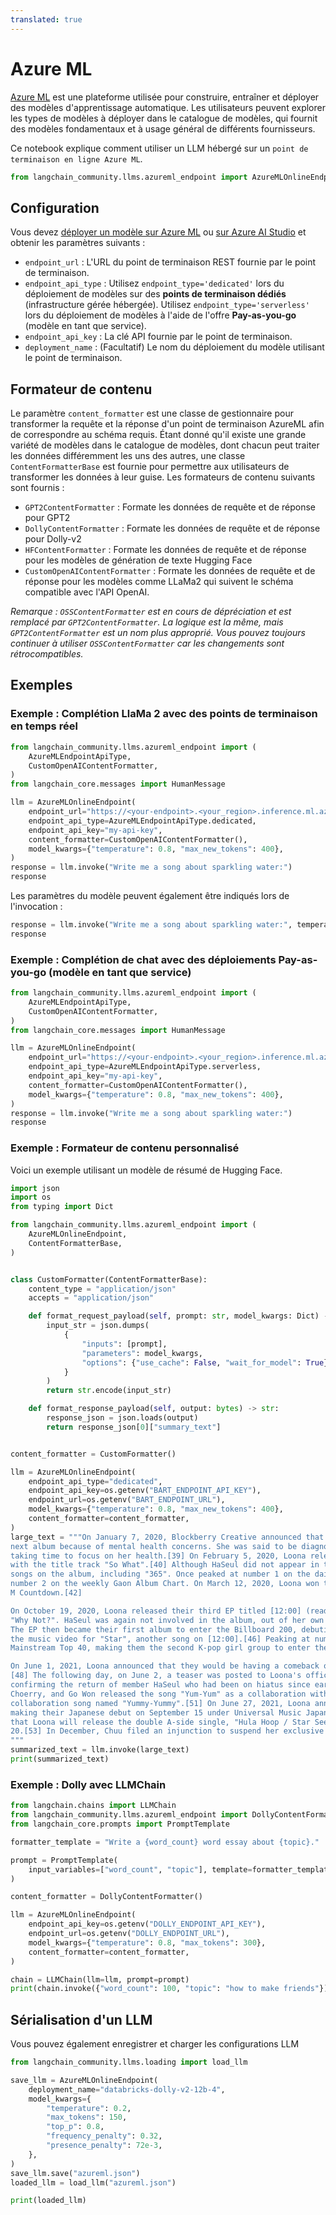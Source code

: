 ```yaml
---
translated: true
---
```


# Azure ML

[Azure ML](https://azure.microsoft.com/en-us/products/machine-learning/) est une plateforme utilisée pour construire, entraîner et déployer des modèles d'apprentissage automatique. Les utilisateurs peuvent explorer les types de modèles à déployer dans le catalogue de modèles, qui fournit des modèles fondamentaux et à usage général de différents fournisseurs.

Ce notebook explique comment utiliser un LLM hébergé sur un `point de terminaison en ligne Azure ML`.

```python
from langchain_community.llms.azureml_endpoint import AzureMLOnlineEndpoint
```

## Configuration

Vous devez [déployer un modèle sur Azure ML](https://learn.microsoft.com/en-us/azure/machine-learning/how-to-use-foundation-models?view=azureml-api-2#deploying-foundation-models-to-endpoints-for-inferencing) ou [sur Azure AI Studio](https://learn.microsoft.com/en-us/azure/ai-studio/how-to/deploy-models-open) et obtenir les paramètres suivants :

* `endpoint_url` : L'URL du point de terminaison REST fournie par le point de terminaison.
* `endpoint_api_type` : Utilisez `endpoint_type='dedicated'` lors du déploiement de modèles sur des **points de terminaison dédiés** (infrastructure gérée hébergée). Utilisez `endpoint_type='serverless'` lors du déploiement de modèles à l'aide de l'offre **Pay-as-you-go** (modèle en tant que service).
* `endpoint_api_key` : La clé API fournie par le point de terminaison.
* `deployment_name` : (Facultatif) Le nom du déploiement du modèle utilisant le point de terminaison.

## Formateur de contenu

Le paramètre `content_formatter` est une classe de gestionnaire pour transformer la requête et la réponse d'un point de terminaison AzureML afin de correspondre au schéma requis. Étant donné qu'il existe une grande variété de modèles dans le catalogue de modèles, dont chacun peut traiter les données différemment les uns des autres, une classe `ContentFormatterBase` est fournie pour permettre aux utilisateurs de transformer les données à leur guise. Les formateurs de contenu suivants sont fournis :

* `GPT2ContentFormatter` : Formate les données de requête et de réponse pour GPT2
* `DollyContentFormatter` : Formate les données de requête et de réponse pour Dolly-v2
* `HFContentFormatter` : Formate les données de requête et de réponse pour les modèles de génération de texte Hugging Face
* `CustomOpenAIContentFormatter` : Formate les données de requête et de réponse pour les modèles comme LLaMa2 qui suivent le schéma compatible avec l'API OpenAI.

*Remarque : `OSSContentFormatter` est en cours de dépréciation et est remplacé par `GPT2ContentFormatter`. La logique est la même, mais `GPT2ContentFormatter` est un nom plus approprié. Vous pouvez toujours continuer à utiliser `OSSContentFormatter` car les changements sont rétrocompatibles.*

## Exemples

### Exemple : Complétion LlaMa 2 avec des points de terminaison en temps réel

```python
from langchain_community.llms.azureml_endpoint import (
    AzureMLEndpointApiType,
    CustomOpenAIContentFormatter,
)
from langchain_core.messages import HumanMessage

llm = AzureMLOnlineEndpoint(
    endpoint_url="https://<your-endpoint>.<your_region>.inference.ml.azure.com/score",
    endpoint_api_type=AzureMLEndpointApiType.dedicated,
    endpoint_api_key="my-api-key",
    content_formatter=CustomOpenAIContentFormatter(),
    model_kwargs={"temperature": 0.8, "max_new_tokens": 400},
)
response = llm.invoke("Write me a song about sparkling water:")
response
```

Les paramètres du modèle peuvent également être indiqués lors de l'invocation :

```python
response = llm.invoke("Write me a song about sparkling water:", temperature=0.5)
response
```

### Exemple : Complétion de chat avec des déploiements Pay-as-you-go (modèle en tant que service)

```python
from langchain_community.llms.azureml_endpoint import (
    AzureMLEndpointApiType,
    CustomOpenAIContentFormatter,
)
from langchain_core.messages import HumanMessage

llm = AzureMLOnlineEndpoint(
    endpoint_url="https://<your-endpoint>.<your_region>.inference.ml.azure.com/v1/completions",
    endpoint_api_type=AzureMLEndpointApiType.serverless,
    endpoint_api_key="my-api-key",
    content_formatter=CustomOpenAIContentFormatter(),
    model_kwargs={"temperature": 0.8, "max_new_tokens": 400},
)
response = llm.invoke("Write me a song about sparkling water:")
response
```

### Exemple : Formateur de contenu personnalisé

Voici un exemple utilisant un modèle de résumé de Hugging Face.

```python
import json
import os
from typing import Dict

from langchain_community.llms.azureml_endpoint import (
    AzureMLOnlineEndpoint,
    ContentFormatterBase,
)


class CustomFormatter(ContentFormatterBase):
    content_type = "application/json"
    accepts = "application/json"

    def format_request_payload(self, prompt: str, model_kwargs: Dict) -> bytes:
        input_str = json.dumps(
            {
                "inputs": [prompt],
                "parameters": model_kwargs,
                "options": {"use_cache": False, "wait_for_model": True},
            }
        )
        return str.encode(input_str)

    def format_response_payload(self, output: bytes) -> str:
        response_json = json.loads(output)
        return response_json[0]["summary_text"]


content_formatter = CustomFormatter()

llm = AzureMLOnlineEndpoint(
    endpoint_api_type="dedicated",
    endpoint_api_key=os.getenv("BART_ENDPOINT_API_KEY"),
    endpoint_url=os.getenv("BART_ENDPOINT_URL"),
    model_kwargs={"temperature": 0.8, "max_new_tokens": 400},
    content_formatter=content_formatter,
)
large_text = """On January 7, 2020, Blockberry Creative announced that HaSeul would not participate in the promotion for Loona's
next album because of mental health concerns. She was said to be diagnosed with "intermittent anxiety symptoms" and would be
taking time to focus on her health.[39] On February 5, 2020, Loona released their second EP titled [#] (read as hash), along
with the title track "So What".[40] Although HaSeul did not appear in the title track, her vocals are featured on three other
songs on the album, including "365". Once peaked at number 1 on the daily Gaon Retail Album Chart,[41] the EP then debuted at
number 2 on the weekly Gaon Album Chart. On March 12, 2020, Loona won their first music show trophy with "So What" on Mnet's
M Countdown.[42]

On October 19, 2020, Loona released their third EP titled [12:00] (read as midnight),[43] accompanied by its first single
"Why Not?". HaSeul was again not involved in the album, out of her own decision to focus on the recovery of her health.[44]
The EP then became their first album to enter the Billboard 200, debuting at number 112.[45] On November 18, Loona released
the music video for "Star", another song on [12:00].[46] Peaking at number 40, "Star" is Loona's first entry on the Billboard
Mainstream Top 40, making them the second K-pop girl group to enter the chart.[47]

On June 1, 2021, Loona announced that they would be having a comeback on June 28, with their fourth EP, [&] (read as and).
[48] The following day, on June 2, a teaser was posted to Loona's official social media accounts showing twelve sets of eyes,
confirming the return of member HaSeul who had been on hiatus since early 2020.[49] On June 12, group members YeoJin, Kim Lip,
Choerry, and Go Won released the song "Yum-Yum" as a collaboration with Cocomong.[50] On September 8, they released another
collaboration song named "Yummy-Yummy".[51] On June 27, 2021, Loona announced at the end of their special clip that they are
making their Japanese debut on September 15 under Universal Music Japan sublabel EMI Records.[52] On August 27, it was announced
that Loona will release the double A-side single, "Hula Hoop / Star Seed" on September 15, with a physical CD release on October
20.[53] In December, Chuu filed an injunction to suspend her exclusive contract with Blockberry Creative.[54][55]
"""
summarized_text = llm.invoke(large_text)
print(summarized_text)
```

### Exemple : Dolly avec LLMChain

```python
from langchain.chains import LLMChain
from langchain_community.llms.azureml_endpoint import DollyContentFormatter
from langchain_core.prompts import PromptTemplate

formatter_template = "Write a {word_count} word essay about {topic}."

prompt = PromptTemplate(
    input_variables=["word_count", "topic"], template=formatter_template
)

content_formatter = DollyContentFormatter()

llm = AzureMLOnlineEndpoint(
    endpoint_api_key=os.getenv("DOLLY_ENDPOINT_API_KEY"),
    endpoint_url=os.getenv("DOLLY_ENDPOINT_URL"),
    model_kwargs={"temperature": 0.8, "max_tokens": 300},
    content_formatter=content_formatter,
)

chain = LLMChain(llm=llm, prompt=prompt)
print(chain.invoke({"word_count": 100, "topic": "how to make friends"}))
```

## Sérialisation d'un LLM

Vous pouvez également enregistrer et charger les configurations LLM

```python
from langchain_community.llms.loading import load_llm

save_llm = AzureMLOnlineEndpoint(
    deployment_name="databricks-dolly-v2-12b-4",
    model_kwargs={
        "temperature": 0.2,
        "max_tokens": 150,
        "top_p": 0.8,
        "frequency_penalty": 0.32,
        "presence_penalty": 72e-3,
    },
)
save_llm.save("azureml.json")
loaded_llm = load_llm("azureml.json")

print(loaded_llm)
```
